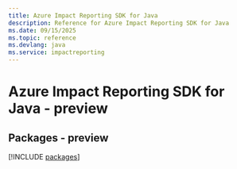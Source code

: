 ```yaml
---
title: Azure Impact Reporting SDK for Java
description: Reference for Azure Impact Reporting SDK for Java
ms.date: 09/15/2025
ms.topic: reference
ms.devlang: java
ms.service: impactreporting
---
```

# Azure Impact Reporting SDK for Java - preview
## Packages - preview
[!INCLUDE [packages](impact-reporting-index.md)]